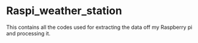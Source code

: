 # Raspi_weather_station
This contains all the codes used for extracting the data off my Raspberry pi and processing it. 
